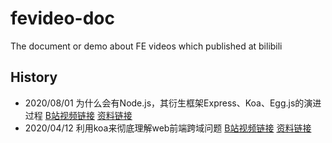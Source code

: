 # fevideo-doc

The document or demo about FE videos which published at bilibili

## History

- 2020/08/01 为什么会有Node.js，其衍生框架Express、Koa、Egg.js的演进过程 [B站视频链接](https://www.bilibili.com/video/BV1QD4y1m7Bm) [资料链接](src/为什么会有Node.js)
- 2020/04/12 利用koa来彻底理解web前端跨域问题 [B站视频链接](https://www.bilibili.com/video/BV1G54y197oK) [资料链接](src/web前端跨域问题)

